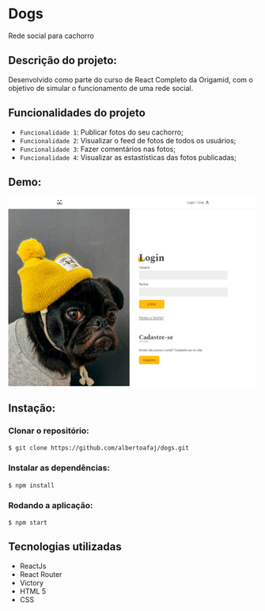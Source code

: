 # Dogs

Rede social para cachorro

## Descrição do projeto: 

Desenvolvido como parte do curso de React Completo da Origamid, com o objetivo de simular o funcionamento de uma rede social.

## Funcionalidades do projeto

* `Funcionalidade 1`: Publicar fotos do seu cachorro;
* `Funcionalidade 2`: Visualizar o feed de fotos de todos os usuários;
* `Funcionalidade 3`: Fazer comentários nas fotos;
* `Funcionalidade 4`: Visualizar as estastísticas das fotos publicadas;

## Demo:

![Dogs - Rede social para cachorros](dogs.PNG)

## Instação:

### Clonar o repositório:
```
$ git clone https://github.com/albertoafaj/dogs.git
```
### Instalar as dependências:
```
$ npm install
```
### Rodando a aplicação:
```
$ npm start
```

## Tecnologias utilizadas

* ReactJs
* React Router
* Victory
* HTML 5
* CSS